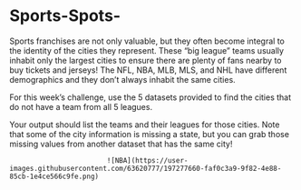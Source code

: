 # Sports-Spots-
Sports franchises are not only valuable, but they often become integral to the identity of the cities they represent. These “big league” teams usually inhabit only the largest cities to ensure there are plenty of fans nearby to buy tickets and jerseys! The NFL, NBA, MLB, MLS, and NHL have different demographics and they don’t always inhabit the same cities.

 

For this week’s challenge, use the 5 datasets provided to find the cities that do not have a team from all 5 leagues.

 

Your output should list the teams and their leagues for those cities. Note that some of the city information is missing a state, but you can grab those missing values from another dataset that has the same city! 


                            ![NBA](https://user-images.githubusercontent.com/63620777/197277660-faf0c3a9-9f82-4e88-85cb-1e4ce566c9fe.png)

